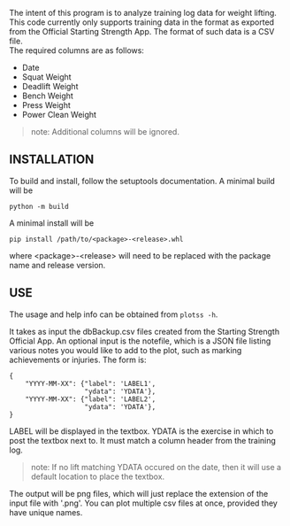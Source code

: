 The intent of this program is to analyze training log data for weight lifting. 
This code currently only supports training data in the format as exported from 
the Official Starting Strength App.  The format of such data is a CSV file.  
The required columns are as follows:

 - Date
 - Squat Weight
 - Deadlift Weight
 - Bench Weight
 - Press Weight
 - Power Clean Weight

> note:
> Additional columns will be ignored.

INSTALLATION
------------
To build and install, follow the setuptools documentation.  A minimal build will
be 
```
python -m build
```
A minimal install will be
```
pip install /path/to/<package>-<release>.whl
```
where \<package\>-\<release\> will need to be replaced with the package name 
and release version.

USE
---
The usage and help info can be obtained from `plotss -h`.

It takes as input the dbBackup.csv files created from the Starting Strength 
Official App.  An optional input is the notefile, which is a JSON file listing
various notes you would like to add to the plot, such as marking achievements 
or injuries.  The form is:
```
{
    "YYYY-MM-XX": {"label": 'LABEL1',
                   "ydata": 'YDATA'},
    "YYYY-MM-XX": {"label": 'LABEL2',
                   "ydata": 'YDATA'},
}
```

LABEL will be displayed in the textbox.  YDATA is the exercise in which to
post the textbox next to.  It must match a column header from the training
log.  

> note:
> If no lift matching YDATA occured on the date, then it will use a default
> location to place the textbox.

The output will be png files, which will just replace the extension of the 
input file with '.png'.  You can plot multiple csv files at once, provided 
they have unique names.
